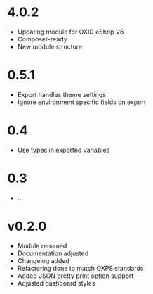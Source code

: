 # 4.0.2

* Updating module for OXID eShop V6
* Composer-ready
* New module structure

# 0.5.1

* Export handles theme settings
* Ignore environment specific fields on export
 
# 0.4

* Use types in exported variables
 
# 0.3

* ...

# v0.2.0

* Module renamed
* Documentation adjusted
* Changelog added
* Refactoring done to match OXPS standards
* Added JSON pretty print option support
* Adjusted dashboard styles
